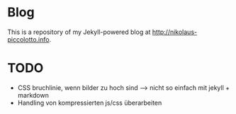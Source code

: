 # Blog

This is a repository of my Jekyll-powered blog at http://nikolaus-piccolotto.info.

# TODO

* CSS bruchlinie, wenn bilder zu hoch sind --> nicht so einfach mit jekyll + markdown
* Handling von kompressierten js/css überarbeiten